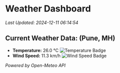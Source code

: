 
# Weather Dashboard

_Last Updated: 2024-12-11 06:14:54_

## Current Weather Data: (Pune, MH)
- **Temperature:** 26.0 °C ![Temperature Badge](https://img.shields.io/badge/Temperature-Medium%20Temp-green)
- **Wind Speed:** 11.3 km/h ![Wind Speed Badge](https://img.shields.io/badge/Wind%20Speed-Low%20Wind-blue)

*Powered by Open-Meteo API*
